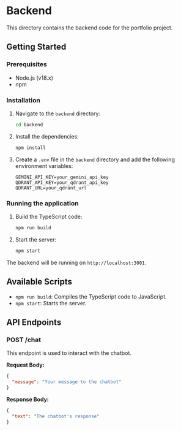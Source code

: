 # Backend

This directory contains the backend code for the portfolio project.

## Getting Started

### Prerequisites

- Node.js (v18.x)
- npm

### Installation

1.  Navigate to the `backend` directory:
    ```sh
    cd backend
    ```

2.  Install the dependencies:
    ```sh
    npm install
    ```

3.  Create a `.env` file in the `backend` directory and add the following environment variables:

    ```
    GEMINI_API_KEY=your_gemini_api_key
    QDRANT_API_KEY=your_qdrant_api_key
    QDRANT_URL=your_qdrant_url
    ```

### Running the application

1.  Build the TypeScript code:

    ```sh
    npm run build
    ```

2.  Start the server:

    ```sh
    npm start
    ```

The backend will be running on `http://localhost:3001`.

## Available Scripts

- `npm run build`: Compiles the TypeScript code to JavaScript.
- `npm start`: Starts the server.

## API Endpoints

### POST /chat

This endpoint is used to interact with the chatbot.

**Request Body:**

```json
{
  "message": "Your message to the chatbot"
}
```

**Response Body:**

```json
{
  "text": "The chatbot's response"
}
```
